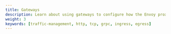 ```yaml
---
title: Gateways
description: Learn about using gateways to configure how the Envoy proxies load balance HTTP, TCP, or gRPC traffic.
weight: 3
keywords: [traffic-management, http, tcp, grpc, ingress, egress]
---
```


